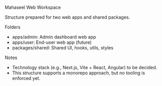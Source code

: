 Mahaseel Web Workspace

Structure prepared for two web apps and shared packages.

Folders
- apps/admin: Admin dashboard web app
- apps/user: End-user web app (future)
- packages/shared: Shared UI, hooks, utils, styles

Notes
- Technology stack (e.g., Next.js, Vite + React, Angular) to be decided.
- This structure supports a monorepo approach, but no tooling is enforced yet.
